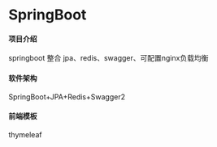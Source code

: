 # SpringBoot

#### 项目介绍
springboot 整合 jpa、redis、swagger、可配置nginx负载均衡

#### 软件架构
SpringBoot+JPA+Redis+Swagger2

#### 前端模板
thymeleaf
